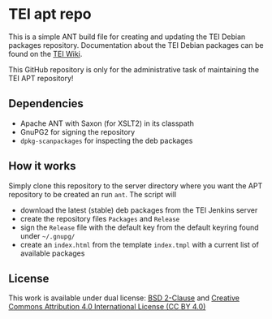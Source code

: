 TEI apt repo
================

This is a simple ANT build file for creating and updating the TEI Debian packages repository.
Documentation about the TEI Debian packages can be found on the [TEI Wiki](https://wiki.tei-c.org/index.php/TEIDebian).

This GitHub repository is only for the administrative task of maintaining the TEI APT repository! 


Dependencies
--------

* Apache ANT with Saxon (for XSLT2) in its classpath
* GnuPG2 for signing the repository
* `dpkg-scanpackages` for inspecting the deb packages


How it works
-------

Simply clone this repository to the server directory where you want the APT repository to be created an run `ant`.
The script will 

* download the latest (stable) deb packages from the TEI Jenkins server 
* create the repository files `Packages` and `Release`
* sign the `Release` file with the default key from the default keyring found under `~/.gnupg/` 
* create an `index.html` from the template `index.tmpl` with a current list of available packages  
	
	
License
-------

This work is available under dual license: [BSD 2-Clause](http://opensource.org/licenses/BSD-2-Clause) and [Creative Commons Attribution 4.0 International License (CC BY 4.0)](https://creativecommons.org/licenses/by/4.0/)

